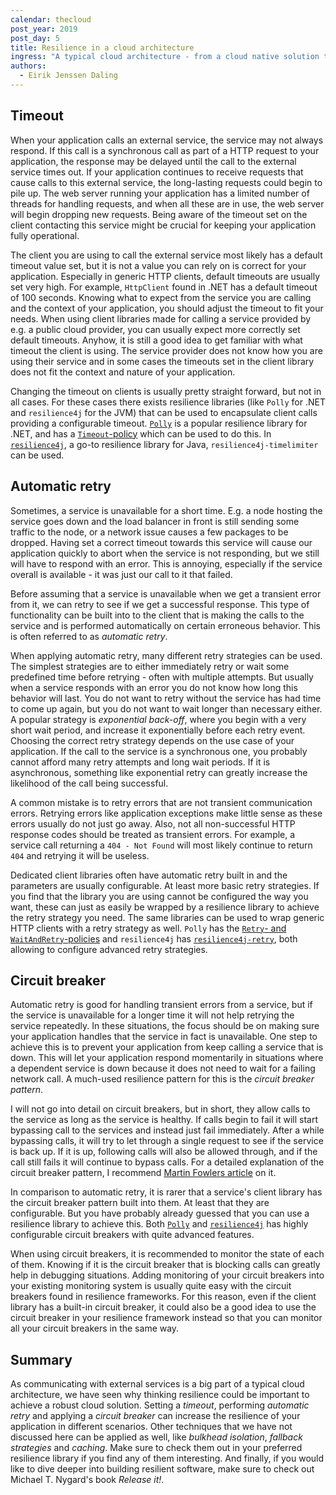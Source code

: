 ```yaml
---
calendar: thecloud
post_year: 2019
post_day: 5
title: Resilience in a cloud architecture
ingress: "A typical cloud architecture - from a cloud native solution to a public cloud solution - consists of multiple connected services. Some of these services are your own, others are third-party services. Common for these is that they all communicate with each other over a network and that they depend on each other's availability.\r\n\r\nWhen your application integrates with another service - your application must handle erroneous behavior from the service. Thinking resilience is, based on my experience, something we developers often forget and is first addressed once we experience availability issues with the service in production."
authors:
  - Eirik Jenssen Daling
---
```

## Timeout

When your application calls an external service, the service may not always respond. If this call is a synchronous call as part of a HTTP request to your application, the response may be delayed until the call to the external service times out. If your application continues to receive requests that cause calls to this external service, the long-lasting requests could begin to pile up. The web server running your application has a limited number of threads for handling requests, and when all these are in use, the web server will begin dropping new requests. Being aware of the timeout set on the client contacting this service might be crucial for keeping your application fully operational.

The client you are using to call the external service most likely has a default timeout value set, but it is not a value you can rely on is correct for your application. Especially in generic HTTP clients, default timeouts are usually set very high. For example, `HttpClient` found in .NET has a default timeout of 100 seconds. Knowing what to expect from the service you are calling and the context of your application, you should adjust the timeout to fit your needs. When using client libraries made for calling a service provided by e.g. a public cloud provider, you can usually expect more correctly set default timeouts. Anyhow, it is still a good idea to get familiar with what timeout the client is using. The service provider does not know how you are using their service and in some cases the timeouts set in the client library does not fit the context and nature of your application.

Changing the timeout on clients is usually pretty straight forward, but not in all cases. For these cases there exists resilience libraries (like `Polly` for .NET and `resilience4j` for the JVM) that can be used to encapsulate client calls providing a configurable timeout. [`Polly`](https://github.com/App-vNext/Polly) is a popular resilience library for .NET, and has a [`Timeout`-policy](https://github.com/App-vNext/Polly/wiki/Timeout) which can be used to do this. In [`resilience4j`](https://resilience4j.readme.io/docs), a go-to resilience library for Java, `resilience4j-timelimiter` can be used.

## Automatic retry

Sometimes, a service is unavailable for a short time. E.g. a node hosting the service goes down and the load balancer in front is still sending some traffic to the node, or a network issue causes a few packages to be dropped. Having set a correct timeout towards this service will cause our application quickly to abort when the service is not responding, but we still will have to respond with an error. This is annoying, especially if the service overall is available - it was just our call to it that failed.

Before assuming that a service is unavailable when we get a transient error from it, we can retry to see if we get a successful response. This type of functionality can be built into to the client that is making the calls to the service and is performed automatically on certain erroneous behavior. This is often referred to as _automatic retry_.

When applying automatic retry, many different retry strategies can be used. The simplest strategies are to either immediately retry or wait some predefined time before retrying - often with multiple attempts. But usually when a service responds with an error you do not know how long this behavior will last. You do not want to retry without the service has had time to come up again, but you do not want to wait longer than necessary either. A popular strategy is _exponential back-off_, where you begin with a very short wait period, and increase it exponentially before each retry event. Choosing the correct retry strategy depends on the use case of your application. If the call to the service is a synchronous one, you probably cannot afford many retry attempts and long wait periods. If it is asynchronous, something like exponential retry can greatly increase the likelihood of the call being successful.

A common mistake is to retry errors that are not transient communication errors. Retrying errors like application exceptions make little sense as these errors usually do not just go away. Also, not all non-successful HTTP response codes should be treated as transient errors. For example, a service call returning a `404 - Not Found` will most likely continue to return `404` and retrying it will be useless.

Dedicated client libraries often have automatic retry built in and the parameters are usually configurable. At least more basic retry strategies. If you find that the library you are using cannot be configured the way you want, these can just as easily be wrapped by a resilience library to achieve the retry strategy you need. The same libraries can be used to wrap generic HTTP clients with a retry strategy as well. `Polly` has the [`Retry`- and `WaitAndRetry`-policies](https://github.com/App-vNext/Polly/wiki/Retry) and `resilience4j` has [`resilience4j-retry`](https://resilience4j.readme.io/docs/retry), both allowing to configure advanced retry strategies.

## Circuit breaker

Automatic retry is good for handling transient errors from a service, but if the service is unavailable for a longer time it will not help retrying the service repeatedly. In these situations, the focus should be on making sure your application handles that the service in fact is unavailable. One step to achieve this is to prevent your application from keep calling a service that is down. This will let your application respond momentarily in situations where a dependent service is down because it does not need to wait for a failing network call. A much-used resilience pattern for this is the _circuit breaker pattern_.

I will not go into detail on circuit breakers, but in short, they allow calls to the service as long as the service is healthy. If calls begin to fail it will start bypassing call to the services and instead just fail immediately. After a while bypassing calls, it will try to let through a single request to see if the service is back up. If it is up, following calls will also be allowed through, and if the call still fails it will continue to bypass calls. For a detailed explanation of the circuit breaker pattern, I recommend [Martin Fowlers article](https://martinfowler.com/bliki/CircuitBreaker.html) on it.

In comparison to automatic retry, it is rarer that a service's client library has the circuit breaker pattern built into them. At least that they are configurable. But you have probably already guessed that you can use a resilience library to achieve this. Both [`Polly`](https://github.com/App-vNext/Polly/wiki/Circuit-Breaker) and [`resilience4j`](https://resilience4j.readme.io/docs/circuitbreaker) has highly configurable circuit breakers with quite advanced features.

When using circuit breakers, it is recommended to monitor the state of each of them. Knowing if it is the circuit breaker that is blocking calls can greatly help in debugging situations. Adding monitoring of your circuit breakers into your existing monitoring system is usually quite easy with the circuit breakers found in resilience frameworks. For this reason, even if the client library has a built-in circuit breaker, it could also be a good idea to use the circuit breaker in your resilience framework instead so that you can monitor all your circuit breakers in the same way.

## Summary

As communicating with external services is a big part of a typical cloud architecture, we have seen why thinking resilience could be important to achieve a robust cloud solution. Setting a _timeout_, performing _automatic retry_ and applying a _circuit breaker_ can increase the resilience of your application in different scenarios. Other techniques that we have not discussed here can be applied as well, like _bulkhead isolation_, _fallback strategies_ and _caching_. Make sure to check them out in your preferred resilience library if you find any of them interesting. And finally, if you would like to dive deeper into building resilient software, make sure to check out Michael T. Nygard's book _Release it!_.
